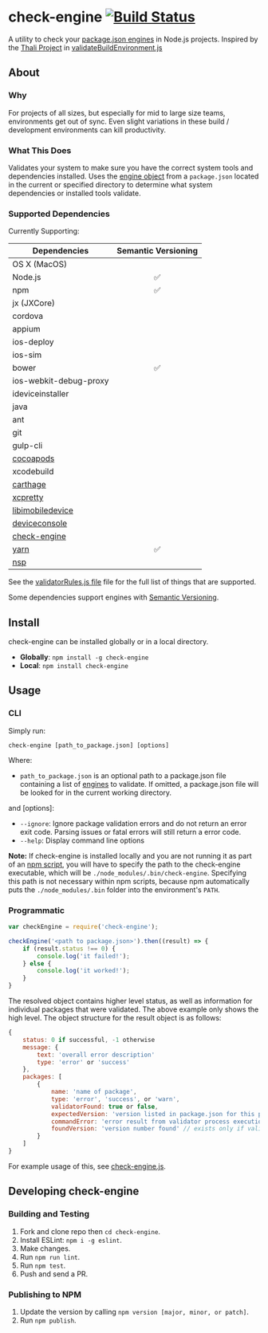 # check-engine  [![Build Status](https://travis-ci.org/mohlsen/check-engine.svg?branch=master)](https://travis-ci.org/mohlsen/check-engine)
A utility to check your [package.json engines](https://docs.npmjs.com/files/package.json#engines) in Node.js projects. Inspired by the [Thali Project][thali] in [validateBuildEnvironment.js][thalicode]

## About

### Why
For projects of all sizes, but especially for mid to large size teams, environments get out of sync.  Even slight variations in these build / development environments can kill productivity.  

### What This Does
Validates your system to make sure you have the correct system tools and dependencies installed.  Uses the [engine  object][engines] from a `package.json` located in the current or specified directory to determine what system dependencies
or installed tools validate.

### Supported Dependencies
Currently Supporting:

| Dependencies                         | Semantic Versioning |
| -------------------------------------|:-------------------:|
| OS X (MacOS)                         |                     |
| Node.js                              | :white_check_mark:  |
| npm                                  | :white_check_mark:  |
| jx (JXCore)                          |                     |
| cordova                              |                     |
| appium                               |                     |
| ios-deploy                           |                     |
| ios-sim                              |                     |
| bower                                | :white_check_mark:  |
| ios-webkit-debug-proxy               |                     |
| ideviceinstaller                     |                     |
| java                                 |                     |
| ant                                  |                     |
| git                                  |                     |
| gulp-cli                             |                     |
| [cocoapods][cocoapods]               |                     |
| xcodebuild                           |                     |
| [carthage][carthage]                 |                     |
| [xcpretty][xcpretty]                 |                     |
| [libimobiledevice][libimobiledevice] |                     |
| [deviceconsole][deviceconsole]       |                     |
| [check-engine][check-engine]         |                     |
| [yarn][yarn]                         | :white_check_mark:  |
| [nsp][nsp]                           |                     |

See the [validatorRules.js file][validator] file for the full list of things that are supported.

Some dependencies support engines with [Semantic Versioning](https://semver.org/).

## Install
check-engine can be installed globally or in a local directory.

- **Globally**: `npm install -g check-engine`
- **Local**: `npm install check-engine`

## Usage

### CLI

Simply run:

`check-engine [path_to_package.json] [options]`

Where:

- `path_to_package.json` is an optional path to a package.json
  file containing a list of [engines](https://docs.npmjs.com/files/package.json#engines)
  to validate.  If omitted, a package.json file will be looked
  for in the current working directory.

and [options]:

- `--ignore`: Ignore package validation errors and do not return an error exit code. Parsing issues or 
  fatal errors will still return a error code.
- `--help`: Display command line options

**Note:** If check-engine is installed locally and you are not running it
as part of an [npm script](https://docs.npmjs.com/misc/scripts), you will
have to specify the path to the check-engine executable, which will be
`./node_modules/.bin/check-engine`.  Specifying this path is not necessary
within npm scripts, because npm automatically puts the `./node_modules/.bin`
folder into the environment's `PATH`.


### Programmatic
```javascript
var checkEngine = require('check-engine');

checkEngine('<path to package.json>').then((result) => {
    if (result.status !== 0) {
        console.log('it failed!');
    } else {
        console.log('it worked!');
    }
}

```

The resolved object contains higher level status, as well as information for individual packages that were validated.  The above example only shows the high level. The object structure for the result object is as follows:

```javascript
{
    status: 0 if successful, -1 otherwise
    message: {
        text: 'overall error description'
        type: 'error' or 'success'
    },
    packages: [
        {
            name: 'name of package',
            type: 'error', 'success', or 'warn',
            validatorFound: true or false,
            expectedVersion: 'version listed in package.json for this package', // exists only if validatorFound is true
            commandError: 'error result from validator process execution', // exists only if error occurred
            foundVersion: 'version number found' // exists only if validatorFound is true and there was no commandError error
        }
    ]
}
```

For example usage of this, see [check-engine.js][check-engine-packages].

## Developing check-engine

### Building and Testing
1. Fork and clone repo then `cd check-engine`.
2. Install ESLint: `npm i -g eslint`.
3. Make changes.
4. Run `npm run lint`.
5. Run `npm test`.
6. Push and send a PR.

### Publishing to NPM
1. Update the version by calling `npm version [major, minor, or patch]`.
2. Run `npm publish`.

[thali]: http://thaliproject.org/
[thalicode]: https://github.com/thaliproject/Thali_CordovaPlugin/blob/master/thali/install/validateBuildEnvironment.js
[engines]: https://docs.npmjs.com/files/package.json#engines
[validator]: lib/validatorRules.js
[check-engine-packages]: https://github.com/mohlsen/check-engine/blob/master/bin/check-engine.js#L29
[cocoapods]:https://cocoapods.org/
[carthage]:https://github.com/Carthage/Carthage
[xcpretty]:https://github.com/supermarin/xcpretty
[libimobiledevice]:http://www.libimobiledevice.org/
[deviceconsole]:https://github.com/rpetrich/deviceconsole
[check-engine]:https://github.com/mohlsen/check-engine
[yarn]:https://yarnpkg.com/
[nsp]:https://github.com/nodesecurity/nsp
